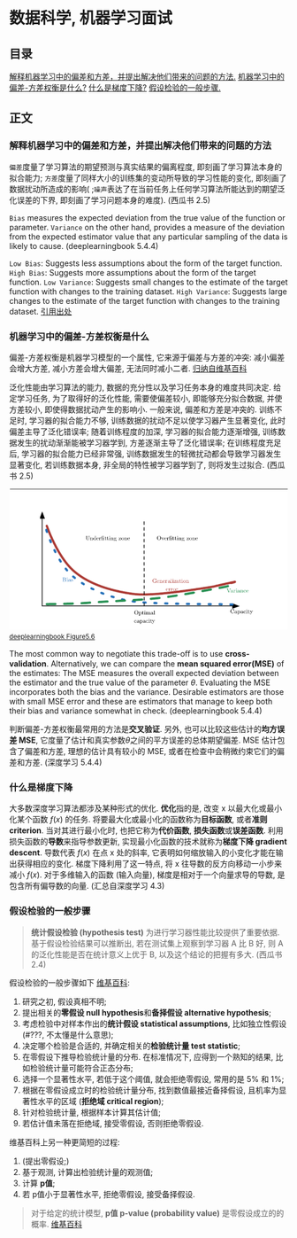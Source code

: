 # 数据科学, 机器学习面试

## 目录

[解释机器学习中的偏差和方差，并提出解决他们带来的问题的方法.](#解释机器学习中的偏差和方差，并提出解决他们带来的问题的方法)
[机器学习中的偏差-方差权衡是什么?](#机器学习中的偏差-方差权衡是什么)
[什么是梯度下降?](#什么是梯度下降)
[假设检验的一般步骤.](#假设检验的一般步骤)

## 正文

### 解释机器学习中的偏差和方差，并提出解决他们带来的问题的方法

`偏差`度量了学习算法的期望预测与真实结果的偏离程度, 即刻画了学习算法本身的拟合能力; `方差`度量了同样大小的训练集的变动所导致的学习性能的变化, 即刻画了数据扰动所造成的影响( ;`噪声`表达了在当前任务上任何学习算法所能达到的期望泛化误差的下界, 即刻画了学习问题本身的难度). (西瓜书 2.5)

`Bias` measures the expected deviation from the true value of the function or parameter. `Variance` on the other hand, provides a measure of the deviation from the expected estimator value that any particular sampling of the data is likely to cause. (deeplearningbook 5.4.4)

`Low Bias`: Suggests less assumptions about the form of the target function.
`High Bias`: Suggests more assumptions about the form of the target function.
`Low Variance`: Suggests small changes to the estimate of the target function with changes to the training dataset.
`High Variance`: Suggests large changes to the estimate of the target function with changes to the training dataset. [引用出处](https://machinelearningmastery.com/gentle-introduction-to-the-bias-variance-trade-off-in-machine-learning/)

### 机器学习中的偏差-方差权衡是什么

偏差-方差权衡是机器学习模型的一个属性, 它来源于偏差与方差的冲突: 减小偏差会增大方差, 减小方差会增大偏差, 无法同时减小二者. [归纳自维基百科](https://en.wikipedia.org/wiki/Bias%E2%80%93variance_tradeoff)

泛化性能由学习算法的能力, 数据的充分性以及学习任务本身的难度共同决定. 给定学习任务, 为了取得好的泛化性能, 需要使偏差较小, 即能够充分拟合数据, 并使方差较小, 即使得数据扰动产生的影响小. 一般来说, 偏差和方差是冲突的. 训练不足时, 学习器的拟合能力不够, 训练数据的扰动不足以使学习器产生显著变化, 此时偏差主导了泛化错误率; 随着训练程度的加深, 学习器的拟合能力逐渐增强, 训练数据发生的扰动渐渐能被学习器学到, 方差逐渐主导了泛化错误率; 在训练程度充足后, 学习器的拟合能力已经非常强, 训练数据发生的轻微扰动都会导致学习器发生显著变化, 若训练数据本身, 非全局的特性被学习器学到了, 则将发生过拟合. (西瓜书 2.5)

![bias-variance trade-off](materials/imgs/bias-variance_trade-off.png)
<small>[deeplearningbook Figure5.6](https://www.deeplearningbook.org/contents/ml.html)</small>

The most common way to negotiate this trade-oﬀ is to use **cross-validation**. Alternatively, we can compare the **mean squared error(MSE)** of the estimates: The MSE measures the overall expected deviation between the estimator and the true value of the parameter $\theta$. Evaluating the MSE incorporates both the bias and the variance. Desirable estimators are those with small MSE error and these are estimators that manage to keep both their bias and variance somewhat in check. (deeplearningbook 5.4.4)

判断偏差-方差权衡最常用的方法是**交叉验证**. 另外, 也可以比较这些估计的**均方误差 MSE**, 它度量了估计和真实参数$\theta$之间的平方误差的总体期望偏差. MSE 估计包含了偏差和方差, 理想的估计具有较小的 MSE, 或者在检查中会稍微约束它们的偏差和方差. (深度学习 5.4.4)

### 什么是梯度下降

大多数深度学习算法都涉及某种形式的优化. **优化**指的是, 改变 x 以最大化或最小化某个函数 $f(x)$ 的任务. 将要最大化或最小化的函数称为**目标函数**, 或者**准则 criterion**. 当对其进行最小化时, 也把它称为**代价函数**, **损失函数**或**误差函数**. 利用损失函数的**导数**来指导参数更新, 实现最小化函数的技术就称为**梯度下降 gradient descent**. 导数代表 $f(x)$ 在点 x 处的斜率, 它表明如何缩放输入的小变化才能在输出获得相应的变化. 梯度下降利用了这一特点, 将 x 往导数的反方向移动一小步来减小 $f(x)$. 对于多维输入的函数 (输入向量), 梯度是相对于一个向量求导的导数, 是包含所有偏导数的向量. (汇总自深度学习 4.3)

### 假设检验的一般步骤

> **统计假设检验 (hypothesis test)** 为进行学习器性能比较提供了重要依据. 基于假设检验结果可以推断出, 若在测试集上观察到学习器 A 比 B 好, 则 A 的泛化性能是否在统计意义上优于 B, 以及这个结论的把握有多大. (西瓜书 2.4)

假设检验的一般步骤如下 [维基百科](https://en.wikipedia.org/wiki/Statistical_hypothesis_testing):

1. 研究之初, 假设真相不明;
2. 提出相关的**零假设 null hypothesis**和**备择假设 alternative hypothesis**;
3. 考虑检验中对样本作出的**统计假设 statistical assumptions**, 比如独立性假设 (#???, 不太懂是什么意思);
4. 决定哪个检验是合适的, 并确定相关的**检验统计量 test statistic**;
5. 在零假设下推导检验统计量的分布. 在标准情况下, 应得到一个熟知的结果, 比如检验统计量可能符合正态分布;
6. 选择一个显著性水平, 若低于这个阈值, 就会拒绝零假设, 常用的是 5% 和 1%;
7. 根据在零假设成立时的检验统计量分布, 找到数值最接近备择假设, 且机率为显著性水平的区域 (**拒绝域 critical region**);
8. 针对检验统计量, 根据样本计算其估计值;
9. 若估计值未落在拒绝域, 接受零假设, 否则拒绝零假设.

维基百科上另一种更简短的过程:

1. (提出零假设;)
2. 基于观测, 计算出检验统计量的观测值;
3. 计算 **p值**;
4. 若 p值小于显著性水平, 拒绝零假设, 接受备择假设.

> 对于给定的统计模型, **p值 p-value (probability value)** 是零假设成立的的概率. [维基百科](https://en.wikipedia.org/wiki/P-value)